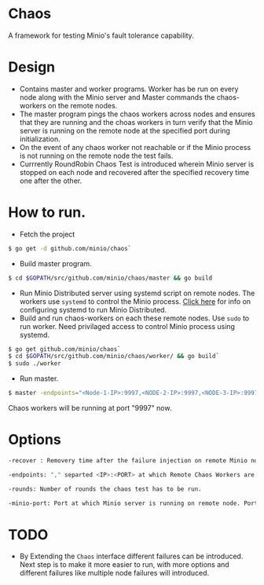 # Chaos
A framework for testing Minio's fault tolerance capability.

# Design

 - Contains master and worker programs. Worker has be run on every node along with the Minio server and Master commands the chaos-workers on the remote nodes.
 - The master program pings the chaos workers across nodes and ensures that they are running and the choas workers in turn verify that the Minio server is running on the remote node at the specified port during initialization.
 - On the event of any chaos worker not reachable or if the Minio process is not running on the remote node the test fails.
 - Currrently RoundRobin Chaos Test is introduced wherein Minio server is stopped on each node and recovered after the specified recovery time one after the other.
   
# How to run. 

- Fetch the project 

```sh
$ go get -d github.com/minio/chaos` 
```

- Build master program.

```sh
$ cd $GOPATH/src/github.com/minio/chaos/master && go build
```

- Run Minio Distributed server using systemd script on remote nodes. The workers use `systemd` to control the Minio process. [Click here](https://github.com/minio/minio-systemd/tree/master/distributed) for info on configuring systemd to run Minio Distributed.
- Build and run chaos-workers on each these remote nodes. Use `sudo` to run worker. Need privilaged access to control Minio process using systemd.
  
```sh
$ go get github.com/minio/chaos`
$ cd $GOPATH/src/github.com/minio/chaos/worker/ && go build`
$ sudo ./worker
```

- Run master. 

```sh
$ master -endpoints="<Node-1-IP>:9997,<NODE-2-IP>:9997,<NODE-3-IP>:9997...... -recover=30 -rounds=10 -minio-port=9199"
```

Chaos workers will be running at port "9997" now.   
    

# Options

```sh
-recover : Removery time after the failure injection on remote Minio node.
```

```sh
-endpoints: "," separted <IP>:<PORT> at which Remote Chaos Workers are Running".
```

```sh
-rounds: Number of rounds the chaos test has to be run.
```

```sh
-minio-port: Port at which Minio server is running on remote node. Port 9000 is taken as the default value if no value is provided. 
```

# TODO

- By Extending the `Chaos` interface different failures can be introduced. Next step is to make it more easier to run, with more options and different failures like multiple node failures will introduced.
